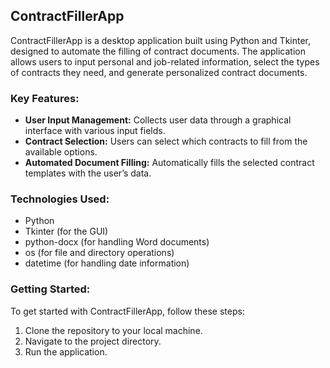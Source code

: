## ContractFillerApp
ContractFillerApp is a desktop application built using Python and Tkinter, designed to automate the filling of contract documents. The application allows users to input personal and job-related information, select the types of contracts they need, and generate personalized contract documents.

### Key Features:
- **User Input Management:** Collects user data through a graphical interface with various input fields.
- **Contract Selection:** Users can select which contracts to fill from the available options.
- **Automated Document Filling:** Automatically fills the selected contract templates with the user’s data.

### Technologies Used:
- Python
- Tkinter (for the GUI)
- python-docx (for handling Word documents)
- os (for file and directory operations)
- datetime (for handling date information)

### Getting Started:
To get started with ContractFillerApp, follow these steps:
1. Clone the repository to your local machine.
2. Navigate to the project directory.
3. Run the application.
